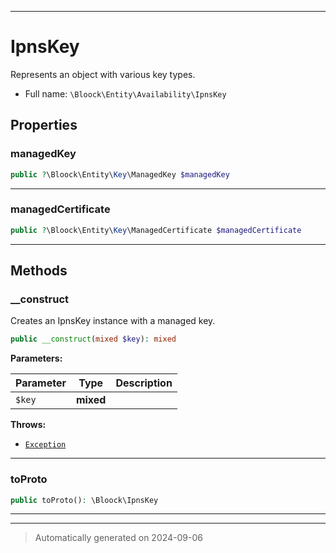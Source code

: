 ***

# IpnsKey

Represents an object with various key types.



* Full name: `\Bloock\Entity\Availability\IpnsKey`



## Properties


### managedKey



```php
public ?\Bloock\Entity\Key\ManagedKey $managedKey
```






***

### managedCertificate



```php
public ?\Bloock\Entity\Key\ManagedCertificate $managedCertificate
```






***

## Methods


### __construct

Creates an IpnsKey instance with a managed key.

```php
public __construct(mixed $key): mixed
```








**Parameters:**

| Parameter | Type | Description |
|-----------|------|-------------|
| `$key` | **mixed** |  |




**Throws:**

- [`Exception`](../../../Exception.md)



***

### toProto



```php
public toProto(): \Bloock\IpnsKey
```












***


***
> Automatically generated on 2024-09-06
